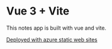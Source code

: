 # Vue 3 + Vite

This notes app is built with vue and vite.

[Deployed with azure static web sites](https://calm-cliff-01c51e800.2.azurestaticapps.net/)
